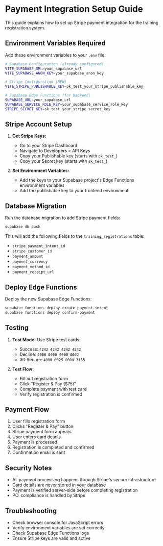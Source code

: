 # Payment Integration Setup Guide

This guide explains how to set up Stripe payment integration for the training registration system.

## Environment Variables Required

Add these environment variables to your `.env` file:

```bash
# Supabase Configuration (already configured)
VITE_SUPABASE_URL=your_supabase_url
VITE_SUPABASE_ANON_KEY=your_supabase_anon_key

# Stripe Configuration (NEW)
VITE_STRIPE_PUBLISHABLE_KEY=pk_test_your_stripe_publishable_key

# Supabase Edge Functions (for backend)
SUPABASE_URL=your_supabase_url
SUPABASE_SERVICE_ROLE_KEY=your_supabase_service_role_key
STRIPE_SECRET_KEY=sk_test_your_stripe_secret_key
```

## Stripe Account Setup

1. **Get Stripe Keys:**
   - Go to your Stripe Dashboard
   - Navigate to Developers > API Keys
   - Copy your Publishable key (starts with `pk_test_`)
   - Copy your Secret key (starts with `sk_test_`)

2. **Set Environment Variables:**
   - Add the keys to your Supabase project's Edge Functions environment variables
   - Add the publishable key to your frontend environment

## Database Migration

Run the database migration to add Stripe payment fields:

```bash
supabase db push
```

This will add the following fields to the `training_registrations` table:
- `stripe_payment_intent_id`
- `stripe_customer_id`
- `payment_amount`
- `payment_currency`
- `payment_method_id`
- `payment_receipt_url`

## Deploy Edge Functions

Deploy the new Supabase Edge Functions:

```bash
supabase functions deploy create-payment-intent
supabase functions deploy confirm-payment
```

## Testing

1. **Test Mode:** Use Stripe test cards:
   - Success: `4242 4242 4242 4242`
   - Decline: `4000 0000 0000 0002`
   - 3D Secure: `4000 0025 0000 3155`

2. **Test Flow:**
   - Fill out registration form
   - Click "Register & Pay ($75)"
   - Complete payment with test card
   - Verify registration is confirmed

## Payment Flow

1. User fills registration form
2. Clicks "Register & Pay" button
3. Stripe payment form appears
4. User enters card details
5. Payment is processed
6. Registration is completed and confirmed
7. Confirmation email is sent

## Security Notes

- All payment processing happens through Stripe's secure infrastructure
- Card details are never stored in your database
- Payment is verified server-side before completing registration
- PCI compliance is handled by Stripe

## Troubleshooting

- Check browser console for JavaScript errors
- Verify environment variables are set correctly
- Check Supabase Edge Functions logs
- Ensure Stripe keys are valid and active
